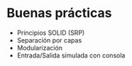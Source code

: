 # Buenas prácticas
- Principios SOLID (SRP)
- Separación por capas
- Modularización
- Entrada/Salida simulada con consola
